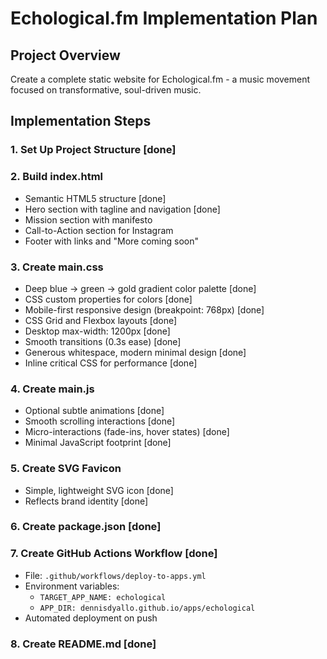 # Echological.fm Implementation Plan

## Project Overview
Create a complete static website for Echological.fm - a music movement focused on transformative, soul-driven music.

## Implementation Steps

### 1. Set Up Project Structure [done]

### 2. Build index.html
- Semantic HTML5 structure [done]
- Hero section with tagline and navigation [done]
- Mission section with manifesto 
- Call-to-Action section for Instagram 
- Footer with links and "More coming soon" 

### 3. Create main.css
- Deep blue → green → gold gradient color palette [done]
- CSS custom properties for colors [done]
- Mobile-first responsive design (breakpoint: 768px) [done]
- CSS Grid and Flexbox layouts [done]
- Desktop max-width: 1200px [done]
- Smooth transitions (0.3s ease) [done]
- Generous whitespace, modern minimal design [done]
- Inline critical CSS for performance [done]

### 4. Create main.js
- Optional subtle animations [done]
- Smooth scrolling interactions [done]
- Micro-interactions (fade-ins, hover states) [done]
- Minimal JavaScript footprint [done]

### 5. Create SVG Favicon
- Simple, lightweight SVG icon [done]
- Reflects brand identity [done]

### 6. Create package.json [done]

### 7. Create GitHub Actions Workflow [done]
- File: `.github/workflows/deploy-to-apps.yml` 
- Environment variables:
  - `TARGET_APP_NAME: echological`
  - `APP_DIR: dennisdyallo.github.io/apps/echological`
- Automated deployment on push 

### 8. Create README.md [done]
